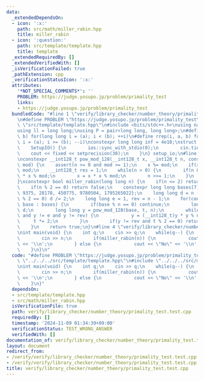 ```yaml
---
data:
  _extendedDependsOn:
  - icon: ':x:'
    path: src/math/miller_rabin.hpp
    title: miller_rabin
  - icon: ':question:'
    path: src/template/template.hpp
    title: template
  _extendedRequiredBy: []
  _extendedVerifiedWith: []
  _isVerificationFailed: true
  _pathExtension: cpp
  _verificationStatusIcon: ':x:'
  attributes:
    '*NOT_SPECIAL_COMMENTS*': ''
    PROBLEM: https://judge.yosupo.jp/problem/primality_test
    links:
    - https://judge.yosupo.jp/problem/primality_test
  bundledCode: "#line 1 \"verify/library_checker/number_theory/primality_test.test.cpp\"\
    \n#define PROBLEM \"https://judge.yosupo.jp/problem/primality_test\"\n#line 2\
    \ \"src/template/template.hpp\"\n#include <bits/stdc++.h>\nusing namespace std;\n\
    using ll = long long;\nusing P = pair<long long, long long>;\n#define rep(i, a,\
    \ b) for(long long i = (a); i < (b); ++i)\n#define rrep(i, a, b) for(long long\
    \ i = (a); i >= (b); --i)\nconstexpr long long inf = 4e18;\nstruct SetupIO {\n\
    \    SetupIO() {\n        ios::sync_with_stdio(0);\n        cin.tie(0);\n    \
    \    cout << fixed << setprecision(30);\n    }\n} setup_io;\n#line 3 \"src/math/miller_rabin.hpp\"\
    \nconstexpr __int128_t pow_mod_128(__int128_t x, __int128_t n, const __int128_t\
    \ mod) {\n    assert(n >= 0 and mod >= 1);\n    x %= mod;\n    if(x < 0) x +=\
    \ mod;\n    __int128_t res = 1;\n    while(n > 0) {\n        if(n & 1) res = res\
    \ * x % mod;\n        x = x * x % mod;\n        n >>= 1;\n    }\n    return res;\n\
    }\nconstexpr bool miller_rabin(long long n) {\n    if(n <= 2) return n == 2;\n\
    \    if(n % 2 == 0) return false;\n    constexpr long long bases[7] = {2, 325,\
    \ 9375, 28178, 450775, 9780504, 1795265022};\n    long long d = n - 1;\n    while(d\
    \ % 2 == 0) d /= 2;\n    long long e = 1, rev = n - 1;\n    for(const long long\
    \ base : bases) {\n        if(base % n == 0) continue;\n        long long t =\
    \ d;\n        long long y = pow_mod_128(base, t, n);\n        while(t != n - 1\
    \ and y != e and y != rev) {\n            y = (__int128_t)y * y % n;\n       \
    \     t *= 2;\n        }\n        if(y != rev and t % 2 == 0) return false;\n\
    \    }\n    return true;\n}\n#line 4 \"verify/library_checker/number_theory/primality_test.test.cpp\"\
    \nint main(void) {\n    int q;\n    cin >> q;\n    while(q--) {\n        ll n;\n\
    \        cin >> n;\n        if(miller_rabin(n)) {\n            cout << \"Yes\"\
    \ << '\\n';\n        } else {\n            cout << \"No\" << '\\n';\n        }\n\
    \    }\n}\n"
  code: "#define PROBLEM \"https://judge.yosupo.jp/problem/primality_test\"\n#include\
    \ \"../../../src/template/template.hpp\"\n#include \"../../../src/math/miller_rabin.hpp\"\
    \nint main(void) {\n    int q;\n    cin >> q;\n    while(q--) {\n        ll n;\n\
    \        cin >> n;\n        if(miller_rabin(n)) {\n            cout << \"Yes\"\
    \ << '\\n';\n        } else {\n            cout << \"No\" << '\\n';\n        }\n\
    \    }\n}"
  dependsOn:
  - src/template/template.hpp
  - src/math/miller_rabin.hpp
  isVerificationFile: true
  path: verify/library_checker/number_theory/primality_test.test.cpp
  requiredBy: []
  timestamp: '2024-11-09 01:34:39+09:00'
  verificationStatus: TEST_WRONG_ANSWER
  verifiedWith: []
documentation_of: verify/library_checker/number_theory/primality_test.test.cpp
layout: document
redirect_from:
- /verify/verify/library_checker/number_theory/primality_test.test.cpp
- /verify/verify/library_checker/number_theory/primality_test.test.cpp.html
title: verify/library_checker/number_theory/primality_test.test.cpp
---
```

